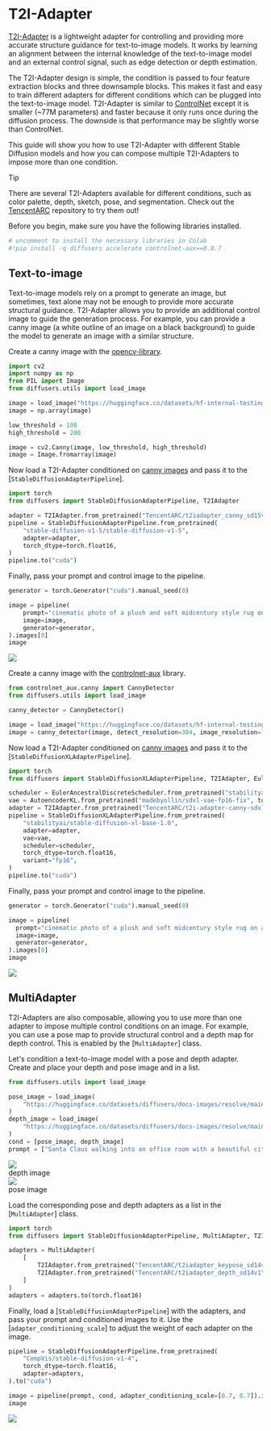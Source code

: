 <!--Copyright 2024 The HuggingFace Team. All rights reserved.

Licensed under the Apache License, Version 2.0 (the "License"); you may not use this file except in compliance with
the License. You may obtain a copy of the License at

http://www.apache.org/licenses/LICENSE-2.0

Unless required by applicable law or agreed to in writing, software distributed under the License is distributed on
an "AS IS" BASIS, WITHOUT WARRANTIES OR CONDITIONS OF ANY KIND, either express or implied. See the License for the
specific language governing permissions and limitations under the License.
-->

# T2I-Adapter

[T2I-Adapter](https://hf.co/papers/2302.08453) is a lightweight adapter for controlling and providing more accurate
structure guidance for text-to-image models. It works by learning an alignment between the internal knowledge of the
text-to-image model and an external control signal, such as edge detection or depth estimation.

The T2I-Adapter design is simple, the condition is passed to four feature extraction blocks and three downsample
blocks. This makes it fast and easy to train different adapters for different conditions which can be plugged into the
text-to-image model. T2I-Adapter is similar to [ControlNet](controlnet) except it is smaller (~77M parameters) and
faster because it only runs once during the diffusion process. The downside is that performance may be slightly worse
than ControlNet.

This guide will show you how to use T2I-Adapter with different Stable Diffusion models and how you can compose multiple
T2I-Adapters to impose more than one condition.

> [!TIP]
> There are several T2I-Adapters available for different conditions, such as color palette, depth, sketch, pose, and
> segmentation. Check out the [TencentARC](https://hf.co/TencentARC) repository to try them out!

Before you begin, make sure you have the following libraries installed.

```py
# uncomment to install the necessary libraries in Colab
#!pip install -q diffusers accelerate controlnet-aux==0.0.7
```

## Text-to-image

Text-to-image models rely on a prompt to generate an image, but sometimes, text alone may not be enough to provide more
accurate structural guidance. T2I-Adapter allows you to provide an additional control image to guide the generation
process. For example, you can provide a canny image (a white outline of an image on a black background) to guide the
model to generate an image with a similar structure.

<hfoptions id="stablediffusion">
<hfoption id="Stable Diffusion 1.5">

Create a canny image with the [opencv-library](https://github.com/opencv/opencv-python).

```py
import cv2
import numpy as np
from PIL import Image
from diffusers.utils import load_image

image = load_image("https://huggingface.co/datasets/hf-internal-testing/diffusers-images/resolve/main/sd_controlnet/hf-logo.png")
image = np.array(image)

low_threshold = 100
high_threshold = 200

image = cv2.Canny(image, low_threshold, high_threshold)
image = Image.fromarray(image)
```

Now load a T2I-Adapter conditioned on [canny images](https://hf.co/TencentARC/t2iadapter_canny_sd15v2) and pass it to
the [`StableDiffusionAdapterPipeline`].

```py
import torch
from diffusers import StableDiffusionAdapterPipeline, T2IAdapter

adapter = T2IAdapter.from_pretrained("TencentARC/t2iadapter_canny_sd15v2", torch_dtype=torch.float16)
pipeline = StableDiffusionAdapterPipeline.from_pretrained(
    "stable-diffusion-v1-5/stable-diffusion-v1-5",
    adapter=adapter,
    torch_dtype=torch.float16,
)
pipeline.to("cuda")
```

Finally, pass your prompt and control image to the pipeline.

```py
generator = torch.Generator("cuda").manual_seed(0)

image = pipeline(
    prompt="cinematic photo of a plush and soft midcentury style rug on a wooden floor, 35mm photograph, film, professional, 4k, highly detailed",
    image=image,
    generator=generator,
).images[0]
image
```

<div class="flex justify-center">
  <img class="rounded-xl" src="https://huggingface.co/datasets/huggingface/documentation-images/resolve/main/diffusers/t2i-sd1.5.png"/>
</div>

</hfoption>
<hfoption id="Stable Diffusion XL">

Create a canny image with the [controlnet-aux](https://github.com/huggingface/controlnet_aux) library.

```py
from controlnet_aux.canny import CannyDetector
from diffusers.utils import load_image

canny_detector = CannyDetector()

image = load_image("https://huggingface.co/datasets/hf-internal-testing/diffusers-images/resolve/main/sd_controlnet/hf-logo.png")
image = canny_detector(image, detect_resolution=384, image_resolution=1024)
```

Now load a T2I-Adapter conditioned on [canny images](https://hf.co/TencentARC/t2i-adapter-canny-sdxl-1.0) and pass it
to the [`StableDiffusionXLAdapterPipeline`].

```py
import torch
from diffusers import StableDiffusionXLAdapterPipeline, T2IAdapter, EulerAncestralDiscreteScheduler, AutoencoderKL

scheduler = EulerAncestralDiscreteScheduler.from_pretrained("stabilityai/stable-diffusion-xl-base-1.0", subfolder="scheduler")
vae = AutoencoderKL.from_pretrained("madebyollin/sdxl-vae-fp16-fix", torch_dtype=torch.float16)
adapter = T2IAdapter.from_pretrained("TencentARC/t2i-adapter-canny-sdxl-1.0", torch_dtype=torch.float16)
pipeline = StableDiffusionXLAdapterPipeline.from_pretrained(
    "stabilityai/stable-diffusion-xl-base-1.0",
    adapter=adapter,
    vae=vae,
    scheduler=scheduler,
    torch_dtype=torch.float16,
    variant="fp16",
)
pipeline.to("cuda")
```

Finally, pass your prompt and control image to the pipeline.

```py
generator = torch.Generator("cuda").manual_seed(0)

image = pipeline(
  prompt="cinematic photo of a plush and soft midcentury style rug on a wooden floor, 35mm photograph, film, professional, 4k, highly detailed",
  image=image,
  generator=generator,
).images[0]
image
```

<div class="flex justify-center">
  <img class="rounded-xl" src="https://huggingface.co/datasets/huggingface/documentation-images/resolve/main/diffusers/t2i-sdxl.png"/>
</div>

</hfoption>
</hfoptions>

## MultiAdapter

T2I-Adapters are also composable, allowing you to use more than one adapter to impose multiple control conditions on an
image. For example, you can use a pose map to provide structural control and a depth map for depth control. This is
enabled by the [`MultiAdapter`] class.

Let's condition a text-to-image model with a pose and depth adapter. Create and place your depth and pose image and in a list.

```py
from diffusers.utils import load_image

pose_image = load_image(
    "https://huggingface.co/datasets/diffusers/docs-images/resolve/main/t2i-adapter/keypose_sample_input.png"
)
depth_image = load_image(
    "https://huggingface.co/datasets/diffusers/docs-images/resolve/main/t2i-adapter/depth_sample_input.png"
)
cond = [pose_image, depth_image]
prompt = ["Santa Claus walking into an office room with a beautiful city view"]
```

<div class="flex gap-4">
  <div>
    <img class="rounded-xl" src="https://huggingface.co/datasets/diffusers/docs-images/resolve/main/t2i-adapter/depth_sample_input.png"/>
    <figcaption class="mt-2 text-center text-sm text-gray-500">depth image</figcaption>
  </div>
  <div>
    <img class="rounded-xl" src="https://huggingface.co/datasets/diffusers/docs-images/resolve/main/t2i-adapter/keypose_sample_input.png"/>
    <figcaption class="mt-2 text-center text-sm text-gray-500">pose image</figcaption>
  </div>
</div>

Load the corresponding pose and depth adapters as a list in the [`MultiAdapter`] class.

```py
import torch
from diffusers import StableDiffusionAdapterPipeline, MultiAdapter, T2IAdapter

adapters = MultiAdapter(
    [
        T2IAdapter.from_pretrained("TencentARC/t2iadapter_keypose_sd14v1"),
        T2IAdapter.from_pretrained("TencentARC/t2iadapter_depth_sd14v1"),
    ]
)
adapters = adapters.to(torch.float16)
```

Finally, load a [`StableDiffusionAdapterPipeline`] with the adapters, and pass your prompt and conditioned images to
it. Use the [`adapter_conditioning_scale`] to adjust the weight of each adapter on the image.

```py
pipeline = StableDiffusionAdapterPipeline.from_pretrained(
    "CompVis/stable-diffusion-v1-4",
    torch_dtype=torch.float16,
    adapter=adapters,
).to("cuda")

image = pipeline(prompt, cond, adapter_conditioning_scale=[0.7, 0.7]).images[0]
image
```

<div class="flex justify-center">
  <img class="rounded-xl" src="https://huggingface.co/datasets/huggingface/documentation-images/resolve/main/diffusers/t2i-multi.png"/>
</div>